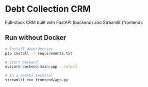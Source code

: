 # Debt Collection CRM

Full-stack CRM built with FastAPI (backend) and Streamlit (frontend).

## Run without Docker

```bash
# Install dependencies
pip install -r requirements.txt

# Start backend
uvicorn backend.main:app --reload

# In a second terminal
streamlit run frontend/app.py
